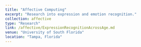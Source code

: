```yaml
---
title: "Affective Computing"
excerpt: "Research into expression and emotion recognition."
collection: affective
type: "Research"
link: /affective/ExpressionRecognitionAcrossAge.md
venue: "University of South Florida"
location: "Tampa, Florida"
---
```

